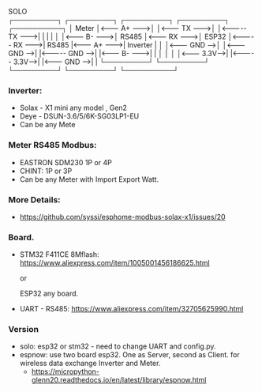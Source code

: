 

SOLO                                                               
┌─────────┐            ┌─────────┐            ┌─────────┐              ┌─────────┐            ┌──────────┐
│  Meter  │<--- A+ --->│         │<--- TX --->│         │<----- TX --->|         |            |          |
│         │<--- B- --->│  RS485  │<--- RX --->│  ESP32  │<----- RX --->|  RS485  |<--- A+ --->| Inverter |
│         │<--- GND -->│         │<--- GND -->|         |<----- GND -->|         |<--- B- --->|          |
│         │            │         │<--- 3.3V-->|         |<----- 3.3V-->|         |<--- GND -->|          |
└─────────┘            └─────────┘            └─────────┘              └─────────┘            └──────────┘



### Inverter:

 - Solax - X1 mini any model , Gen2
 - Deye - DSUN-3.6/5/6K-SG03LP1-EU
 - Can be any Mete

### Meter  RS485  Modbus:

 - EASTRON SDM230 1P or 4P
 - CHINT: 1P or 3P
 - Can be any Meter with Import Export Watt.

### More Details:

 - https://github.com/syssi/esphome-modbus-solax-x1/issues/20

### Board.

 - STM32 F411CE 8Mflash: https://www.aliexpress.com/item/1005001456186625.html

   or

   ESP32 any board.

 - UART - RS485: https://www.aliexpress.com/item/32705625990.html

### Version

- solo: esp32 or stm32 - need to change UART and config.py.
- espnow:  use two board esp32. One as Server, second as Client.
  for wireless data exchange Inverter and Meter.
  - https://micropython-glenn20.readthedocs.io/en/latest/library/espnow.html
